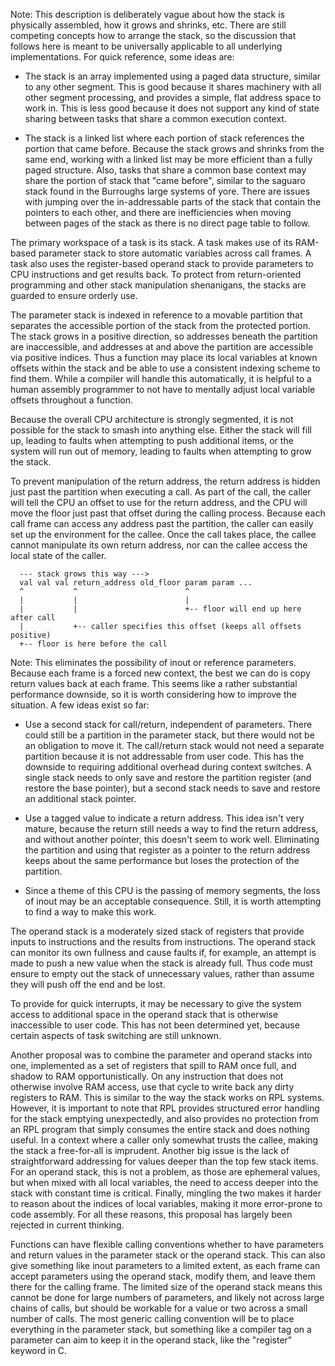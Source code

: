 Note: This description is deliberately vague about how the stack is physically assembled, how it grows and shrinks, etc.  There are still competing concepts how to arrange the stack, so the discussion that follows here is meant to be universally applicable to all underlying implementations.  For quick reference, some ideas are:

- The stack is an array implemented using a paged data structure, similar to any other segment.  This is good because it shares machinery with all other segment processing, and provides a simple, flat address space to work in.  This is less good because it does not support any kind of state sharing between tasks that share a common execution context.

- The stack is a linked list where each portion of stack references the portion that came before.  Because the stack grows and shrinks from the same end, working with a linked list may be more efficient than a fully paged structure.  Also, tasks that share a common base context may share the portion of stack that "came before", similar to the saguaro stack found in the Burroughs large systems of yore.  There are issues with jumping over the in-addressable parts of the stack that contain the pointers to each other, and there are inefficiencies when moving between pages of the stack as there is no direct page table to follow.

The primary workspace of a task is its stack.  A task makes use of its RAM-based parameter stack to store automatic variables across call frames.  A task also uses the register-based operand stack to provide parameters to CPU instructions and get results back.  To protect from return-oriented programming and other stack manipulation shenanigans, the stacks are guarded to ensure orderly use.

The parameter stack is indexed in reference to a movable partition that separates the accessible portion of the stack from the protected portion.  The stack grows in a positive direction, so addresses beneath the partition are inaccessible, and addresses at and above the partition are accessible via positive indices.  Thus a function may place its local variables at known offsets within the stack and be able to use a consistent indexing scheme to find them.  While a compiler will handle this automatically, it is helpful to a human assembly programmer to not have to mentally adjust local variable offsets throughout a function.

Because the overall CPU architecture is strongly segmented, it is not possible for the stack to smash into anything else.  Either the stack will fill up, leading to faults when attempting to push additional items, or the system will run out of memory, leading to faults when attempting to grow the stack.

To prevent manipulation of the return address, the return address is hidden just past the partition when executing a call.  As part of the call, the caller will tell the CPU an offset to use for the return address, and the CPU will move the floor just past that offset during the calling process.  Because each call frame can access any address past the partition, the caller can easily set up the environment for the callee.  Once the call takes place, the callee cannot manipulate its own return address, nor can the callee access the local state of the caller.

      --- stack grows this way --->
      val val val return_address old_floor param param ...
      ^           ^                        ^
      |           |                        |
      |           |                        +-- floor will end up here after call
      |           +-- caller specifies this offset (keeps all offsets positive)
      +-- floor is here before the call

Note: This eliminates the possibility of inout or reference parameters.  Because each frame is a forced new context, the best we can do is copy return values back at each frame.  This seems like a rather substantial performance downside, so it is worth considering how to improve the situation.  A few ideas exist so far:

- Use a second stack for call/return, independent of parameters.  There could still be a partition in the parameter stack, but there would not be an obligation to move it.  The call/return stack would not need a separate partition because it is not addressable from user code.  This has the downside to requiring additional overhead during context switches.  A single stack needs to only save and restore the partition register (and restore the base pointer), but a second stack needs to save and restore an additional stack pointer.

- Use a tagged value to indicate a return address.  This idea isn't very mature, because the return still needs a way to find the return address, and without another pointer, this doesn't seem to work well. Eliminating the partition and using that register as a pointer to the return address keeps about the same performance but loses the protection of the partition.

- Since a theme of this CPU is the passing of memory segments, the loss of inout may be an acceptable consequence.  Still, it is worth attempting to find a way to make this work.

The operand stack is a moderately sized stack of registers that provide inputs to instructions and the results from instructions.  The operand stack can monitor its own fullness and cause faults if, for example, an attempt is made to push a new value when the stack is already full.  Thus code must ensure to empty out the stack of unnecessary values, rather than assume they will push off the end and be lost.

To provide for quick interrupts, it may be necessary to give the system access to additional space in the operand stack that is otherwise inaccessible to user code.  This has not been determined yet, because certain aspects of task switching are still unknown.

Another proposal was to combine the parameter and operand stacks into one, implemented as a set of registers that spill to RAM once full, and shadow to RAM opportunistically.  On any instruction that does not otherwise involve RAM access, use that cycle to write back any dirty registers to RAM.  This is similar to the way the stack works on RPL systems.  However, it is important to note that RPL provides structured error handling for the stack emptying unexpectedly, and also provides no protection from an RPL program that simply consumes the entire stack and does nothing useful.  In a context where a caller only somewhat trusts the callee, making the stack a free-for-all is imprudent.  Another big issue is the lack of straightforward addressing for values deeper than the top few stack items.  For an operand stack, this is not a problem, as those are ephemeral values, but when mixed with all local variables, the need to access deeper into the stack with constant time is critical.  Finally, mingling the two makes it harder to reason about the indices of local variables, making it more error-prone to code assembly.  For all these reasons, this proposal has largely been rejected in current thinking.

Functions can have flexible calling conventions whether to have parameters and return values in the parameter stack or the operand stack.  This can also give something like inout parameters to a limited extent, as each frame can accept parameters using the operand stack, modify them, and leave them there for the calling frame.  The limited size of the operand stack means this cannot be done for large numbers of parameters, and likely not across large chains of calls, but should be workable for a value or two across a small number of calls.  The most generic calling convention will be to place everything in the parameter stack, but something like a compiler tag on a parameter can aim to keep it in the operand stack, like the "register" keyword in C.
